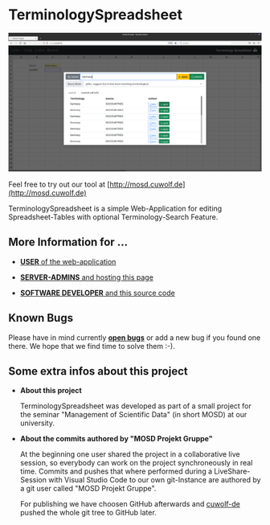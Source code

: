 # TerminologySpreadsheet

![alt text](https://raw.githubusercontent.com/cuwolf-de/TerminologySpreadsheet/main/wiki/img/example_search.png "Screenshot of Terminology Search")

Feel free to try out our tool at [http://mosd.cuwolf.de](http://mosd.cuwolf.de)

TerminologySpreadsheet is a simple Web-Application for editing Spreadsheet-Tables with optional Terminology-Search Feature.

## More Information for ...
- [**USER** of the web-application](https://github.com/cuwolf-de/TerminologySpreadsheet/tree/main/wiki/Usage.md)

- [**SERVER-ADMINS** and hosting this page](https://github.com/cuwolf-de/TerminologySpreadsheet/tree/main/wiki/InstallAndSetup.md)

- [**SOFTWARE DEVELOPER** and this source code](https://github.com/cuwolf-de/TerminologySpreadsheet/tree/main/wiki/Developer.md)

## Known Bugs
Please have in mind currently [**open bugs**](https://github.com/cuwolf-de/TerminologySpreadsheet/issues) or add a new bug if you found one there.
We hope that we find time to solve them :-).

## Some extra infos about this project
- **About this project**
   
   TerminologySpreadsheet was developed as part of a small project for the seminar "Management of Scientific Data" (in short MOSD) at our university.

- **About the commits authored by "MOSD Projekt Gruppe"**

   At the beginning one user shared the project in a collaborative live session, so everybody can work on the project synchroneously in real time.
   Commits and pushes that where performed during a LiveShare-Session with Visual Studio Code to our own git-Instance are authored by a git user called "MOSD Projekt Gruppe".


   For publishing we have choosen GitHub afterwards and [cuwolf-de](https://github.com/cuwolf-de) pushed the whole git tree to GitHub later.